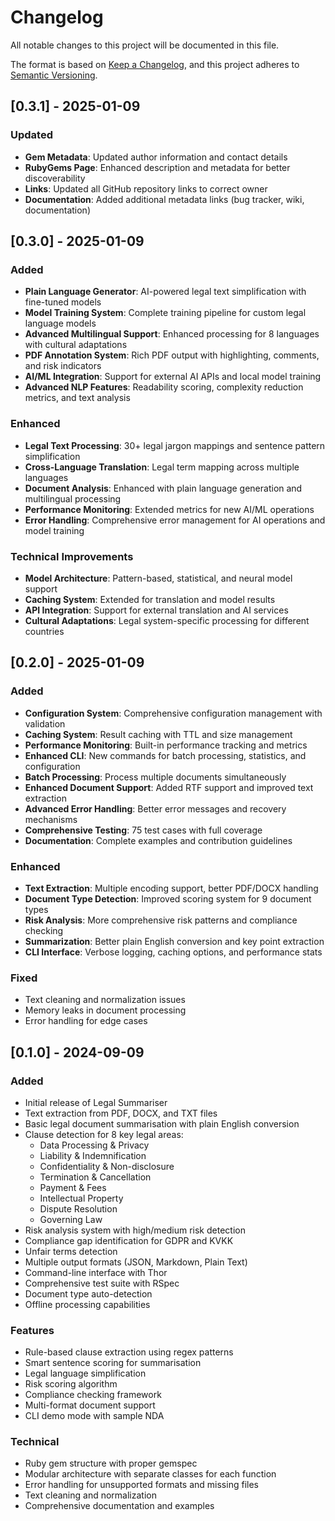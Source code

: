 # Changelog

All notable changes to this project will be documented in this file.

The format is based on [Keep a Changelog](https://keepachangelog.com/en/1.0.0/),
and this project adheres to [Semantic Versioning](https://semver.org/spec/v2.0.0.html).

## [0.3.1] - 2025-01-09

### Updated
- **Gem Metadata**: Updated author information and contact details
- **RubyGems Page**: Enhanced description and metadata for better discoverability
- **Links**: Updated all GitHub repository links to correct owner
- **Documentation**: Added additional metadata links (bug tracker, wiki, documentation)

## [0.3.0] - 2025-01-09

### Added
- **Plain Language Generator**: AI-powered legal text simplification with fine-tuned models
- **Model Training System**: Complete training pipeline for custom legal language models
- **Advanced Multilingual Support**: Enhanced processing for 8 languages with cultural adaptations
- **PDF Annotation System**: Rich PDF output with highlighting, comments, and risk indicators
- **AI/ML Integration**: Support for external AI APIs and local model training
- **Advanced NLP Features**: Readability scoring, complexity reduction metrics, and text analysis

### Enhanced
- **Legal Text Processing**: 30+ legal jargon mappings and sentence pattern simplification
- **Cross-Language Translation**: Legal term mapping across multiple languages
- **Document Analysis**: Enhanced with plain language generation and multilingual processing
- **Performance Monitoring**: Extended metrics for new AI/ML operations
- **Error Handling**: Comprehensive error management for AI operations and model training

### Technical Improvements
- **Model Architecture**: Pattern-based, statistical, and neural model support
- **Caching System**: Extended for translation and model results
- **API Integration**: Support for external translation and AI services
- **Cultural Adaptations**: Legal system-specific processing for different countries

## [0.2.0] - 2025-01-09

### Added
- **Configuration System**: Comprehensive configuration management with validation
- **Caching System**: Result caching with TTL and size management
- **Performance Monitoring**: Built-in performance tracking and metrics
- **Enhanced CLI**: New commands for batch processing, statistics, and configuration
- **Batch Processing**: Process multiple documents simultaneously
- **Enhanced Document Support**: Added RTF support and improved text extraction
- **Advanced Error Handling**: Better error messages and recovery mechanisms
- **Comprehensive Testing**: 75 test cases with full coverage
- **Documentation**: Complete examples and contribution guidelines

### Enhanced
- **Text Extraction**: Multiple encoding support, better PDF/DOCX handling
- **Document Type Detection**: Improved scoring system for 9 document types
- **Risk Analysis**: More comprehensive risk patterns and compliance checking
- **Summarization**: Better plain English conversion and key point extraction
- **CLI Interface**: Verbose logging, caching options, and performance stats

### Fixed
- Text cleaning and normalization issues
- Memory leaks in document processing
- Error handling for edge cases

## [0.1.0] - 2024-09-09

### Added
- Initial release of Legal Summariser
- Text extraction from PDF, DOCX, and TXT files
- Basic legal document summarisation with plain English conversion
- Clause detection for 8 key legal areas:
  - Data Processing & Privacy
  - Liability & Indemnification  
  - Confidentiality & Non-disclosure
  - Termination & Cancellation
  - Payment & Fees
  - Intellectual Property
  - Dispute Resolution
  - Governing Law
- Risk analysis system with high/medium risk detection
- Compliance gap identification for GDPR and KVKK
- Unfair terms detection
- Multiple output formats (JSON, Markdown, Plain Text)
- Command-line interface with Thor
- Comprehensive test suite with RSpec
- Document type auto-detection
- Offline processing capabilities

### Features
- Rule-based clause extraction using regex patterns
- Smart sentence scoring for summarisation
- Legal language simplification
- Risk scoring algorithm
- Compliance checking framework
- Multi-format document support
- CLI demo mode with sample NDA

### Technical
- Ruby gem structure with proper gemspec
- Modular architecture with separate classes for each function
- Error handling for unsupported formats and missing files
- Text cleaning and normalization
- Comprehensive documentation and examples
